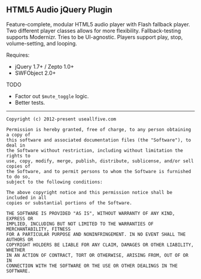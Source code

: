 
HTML5 Audio jQuery Plugin
-------------------------

Feature-complete, modular HTML5 audio player with Flash fallback player. Two
different player classes allows for more flexibility. Fallback-testing supports
Modernizr. Tries to be UI-agnostic. Players support play, stop, volume-setting,
and looping.

Requires:

- jQuery 1.7+ / Zepto 1.0+
- SWFObject 2.0+

TODO

- Factor out `$mute_toggle` logic.
- Better tests.

---

    Copyright (c) 2012-present useallfive.com

    Permission is hereby granted, free of charge, to any person obtaining a copy of
    this software and associated documentation files (the "Software"), to deal in
    the Software without restriction, including without limitation the rights to
    use, copy, modify, merge, publish, distribute, sublicense, and/or sell copies of
    the Software, and to permit persons to whom the Software is furnished to do so,
    subject to the following conditions:

    The above copyright notice and this permission notice shall be included in all
    copies or substantial portions of the Software.

    THE SOFTWARE IS PROVIDED "AS IS", WITHOUT WARRANTY OF ANY KIND, EXPRESS OR
    IMPLIED, INCLUDING BUT NOT LIMITED TO THE WARRANTIES OF MERCHANTABILITY, FITNESS
    FOR A PARTICULAR PURPOSE AND NONINFRINGEMENT. IN NO EVENT SHALL THE AUTHORS OR
    COPYRIGHT HOLDERS BE LIABLE FOR ANY CLAIM, DAMAGES OR OTHER LIABILITY, WHETHER
    IN AN ACTION OF CONTRACT, TORT OR OTHERWISE, ARISING FROM, OUT OF OR IN
    CONNECTION WITH THE SOFTWARE OR THE USE OR OTHER DEALINGS IN THE SOFTWARE.
